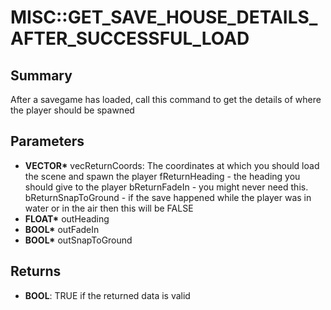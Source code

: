 # MISC::GET_SAVE_HOUSE_DETAILS_AFTER_SUCCESSFUL_LOAD

## Summary
After a savegame has loaded, call this command to get the details of where the player should be spawned

## Parameters
* **VECTOR\*** vecReturnCoords:
The coordinates at which you should load the scene and spawn the player fReturnHeading - the heading you should give to the player bReturnFadeIn - you might never need this.
bReturnSnapToGround - if the save happened while the player was in water or in the air then this will be FALSE
* **FLOAT\*** outHeading
* **BOOL\*** outFadeIn
* **BOOL\*** outSnapToGround

## Returns
* **BOOL**: TRUE if the returned data is valid